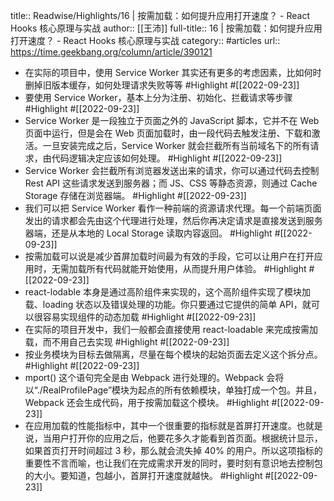 title:: Readwise/Highlights/16 | 按需加载：如何提升应用打开速度？ - React Hooks 核心原理与实战
author:: [[王沛]]
full-title:: 16 | 按需加载：如何提升应用打开速度？ - React Hooks 核心原理与实战
category:: #articles
url:: https://time.geekbang.org/column/article/390121
- 在实际的项目中，使用 Service Worker 其实还有更多的考虑因素，比如何时删掉旧版本缓存，如何处理请求失败等等 #Highlight #[[2022-09-23]]
- 要使用 Service Worker，基本上分为注册、初始化、拦截请求等步骤 #Highlight #[[2022-09-23]]
- Service Worker 是一段独立于页面之外的 JavaScript 脚本，它并不在 Web 页面中运行，但是会在 Web 页面加载时，由一段代码去触发注册、下载和激活。一旦安装完成之后，Service Worker 就会拦截所有当前域名下的所有请求，由代码逻辑决定应该如何处理。 #Highlight #[[2022-09-23]]
- Service Worker 会拦截所有浏览器发送出来的请求，你可以通过代码去控制 Rest API 这些请求发送到服务器；而 JS、CSS 等静态资源，则通过 Cache Storage 存储在浏览器端。 #Highlight #[[2022-09-23]]
- 我们可以把 Service Worker 看作一种前端的资源请求代理。每一个前端页面发出的请求都会先由这个代理进行处理，然后你再决定请求是直接发送到服务器端，还是从本地的 Local Storage 读取内容返回。 #Highlight #[[2022-09-23]]
- 按需加载可以说是减少首屏加载时间最为有效的手段，它可以让用户在打开应用时，无需加载所有代码就能开始使用，从而提升用户体验。 #Highlight #[[2022-09-23]]
- react-lodable 本身是通过高阶组件来实现的，这个高阶组件实现了模块加载、loading 状态以及错误处理的功能。你只要通过它提供的简单 API，就可以很容易实现组件的动态加载 #Highlight #[[2022-09-23]]
- 在实际的项目开发中，我们一般都会直接使用 react-loadable 来完成按需加载，而不用自己去实现 #Highlight #[[2022-09-23]]
- 按业务模块为目标去做隔离，尽量在每个模块的起始页面去定义这个拆分点。 #Highlight #[[2022-09-23]]
- mport() 这个语句完全是由 Webpack 进行处理的。Webpack 会将以“./RealProfilePage”模块为起点的所有依赖模块，单独打成一个包。并且，Webpack 还会生成代码，用于按需加载这个模块。 #Highlight #[[2022-09-23]]
- 在应用加载的性能指标中，其中一个很重要的指标就是首屏打开速度。也就是说，当用户打开你的应用之后，他要花多久才能看到首页面。根据统计显示，如果首页打开时间超过 3 秒，那么就会流失掉 40% 的用户。所以这项指标的重要性不言而喻，也让我们在完成需求开发的同时，要时刻有意识地去控制包的大小。要知道，包越小，首屏打开速度就越快。 #Highlight #[[2022-09-23]]